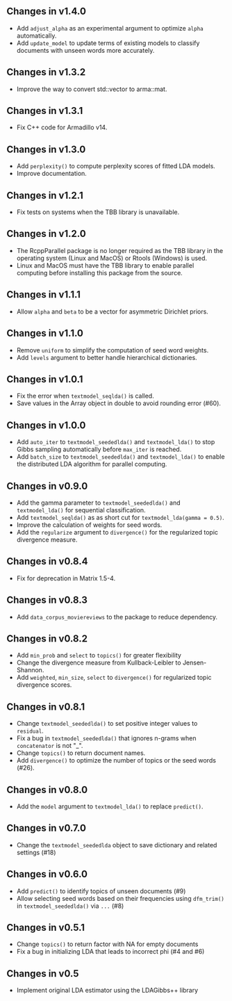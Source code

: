 ## Changes in v1.4.0

- Add `adjust_alpha` as an experimental argument to optimize `alpha` automatically.
- Add `update_model` to update terms of existing models to classify documents with unseen words more accurately.

## Changes in v1.3.2

- Improve the way to convert std::vector to arma::mat.

## Changes in v1.3.1

- Fix C++ code for Armadillo v14.

## Changes in v1.3.0

- Add `perplexity()` to compute perplexity scores of fitted LDA models.
- Improve documentation.

## Changes in v1.2.1

- Fix tests on systems when the TBB library is unavailable.

## Changes in v1.2.0

- The RcppParallel package is no longer required as the TBB library in the operating system (Linux and MacOS) or Rtools (Windows) is used.
- Linux and MacOS must have the TBB library to enable parallel computing before installing this package from the source.

## Changes in v1.1.1

* Allow `alpha` and `beta` to be a vector for asymmetric Dirichlet priors.

## Changes in v1.1.0

* Remove `uniform` to simplify the computation of seed word weights.
* Add `levels` argument to better handle hierarchical dictionaries.

## Changes in v1.0.1

* Fix the error when `textmodel_seqlda()` is called.
* Save values in the Array object in double to avoid rounding error (#60).

## Changes in v1.0.0

* Add `auto_iter` to `textmodel_seededlda()` and `textmodel_lda()` to stop Gibbs sampling automatically before `max_iter` is reached.
* Add `batch_size` to `textmodel_seededlda()` and `textmodel_lda()` to enable the distributed LDA algorithm for parallel computing.

## Changes in v0.9.0

* Add the gamma parameter to `textmodel_seededlda()` and `textmodel_lda()` for sequential classification.
* Add `textmodel_seqlda()` as as short cut for `textmodel_lda(gamma = 0.5)`.
* Improve the calculation of weights for seed words.
* Add the `regularize` argument to `divergence()` for the regularized topic divergence measure.

## Changes in v0.8.4

* Fix for deprecation in Matrix 1.5-4.

## Changes in v0.8.3

* Add `data_corpus_moviereviews` to the package to reduce dependency.

## Changes in v0.8.2

* Add `min_prob` and `select` to `topics()` for greater flexibility
* Change the divergence measure from Kullback-Leibler to Jensen-Shannon.
* Add `weighted`, `min_size`, `select` to `divergence()` for regularized topic divergence scores.

## Changes in v0.8.1

* Change `textmodel_seededlda()` to set positive integer values to `residual`.
* Fix a bug in `textmodel_seededlda()` that ignores n-grams when `concatenator` is not "_".
* Change `topics()` to return document names.
* Add `divergence()` to optimize the number of topics or the seed words (#26).

## Changes in v0.8.0

* Add the `model` argument to `textmodel_lda()` to replace `predict()`.

## Changes in v0.7.0

* Change the `textmodel_seededlda` object to save dictionary and related settings (#18)

## Changes in v0.6.0

* Add `predict()` to identify topics of unseen documents (#9)
* Allow selecting seed words based on their frequencies using `dfm_trim()` in `textmodel_seededlda()` via `...` (#8)

## Changes in v0.5.1

* Change `topics()` to return factor with NA for empty documents
* Fix a bug in initializing LDA that leads to incorrect phi (#4 and #6)

## Changes in v0.5

* Implement original LDA estimator using the LDAGibbs++ library
